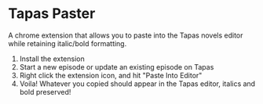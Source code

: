 # Tapas Paster

A chrome extension that allows you to paste into the Tapas novels editor while retaining italic/bold formatting.

1. Install the extension 
2. Start a new episode or update an existing episode on Tapas
3. Right click the extension icon, and hit "Paste Into Editor"
4. Voila! Whatever you copied should appear in the Tapas editor, italics and bold preserved!
